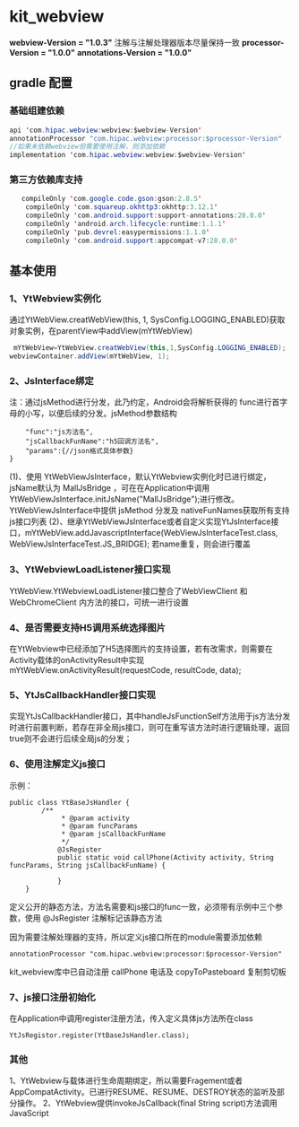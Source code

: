 # kit_webview
**webview-Version = "1.0.3"**
注解与注解处理器版本尽量保持一致
**processor-Version = "1.0.0"**
**annotations-Version = "1.0.0"**

## gradle 配置

### 基础组建依赖
```Java
api 'com.hipac.webview:webview:$webview-Version'
annotationProcessor "com.hipac.webview:processor:$processor-Version"
//如果未依赖webview但需要使用注解，则添加依赖
implementation 'com.hipac.webview:webview:$webview-Version'
```
### 第三方依赖库支持
```Java
   compileOnly 'com.google.code.gson:gson:2.8.5'
    compileOnly 'com.squareup.okhttp3:okhttp:3.12.1'
    compileOnly 'com.android.support:support-annotations:28.0.0'
    compileOnly 'android.arch.lifecycle:runtime:1.1.1'
    compileOnly 'pub.devrel:easypermissions:1.1.0'
    compileOnly 'com.android.support:appcompat-v7:28.0.0'
```
## 基本使用
### 1、YtWebview实例化
通过YtWebView.creatWebView(this, 1, SysConfig.LOGGING_ENABLED)获取对象实例，在parentView中addView(mYtWebView)
```Java
 mYtWebView=YtWebView.creatWebView(this,1,SysConfig.LOGGING_ENABLED);
webviewContainer.addView(mYtWebView, 1);
```
### 2、JsInterface绑定
 注：通过jsMethod进行分发，此乃约定，Android会将解析获得的 func进行首字母的小写，以便后续的分发。jsMethod参数结构
```{
    "func":"js方法名",
    "jsCallbackFunName":"h5回调方法名",
    "params":{//json格式具体参数}
}
```
(1)、使用 YtWebViewJsInterface，默认YtWebview实例化时已进行绑定，jsName默认为 MallJsBridge ，可在在Application中调用YtWebViewJsInterface.initJsName("MallJsBridge");进行修改。
YtWebViewJsInterface中提供 jsMethod 分发及 nativeFunNames获取所有支持js接口列表
(2)、继承YtWebViewJsInterface或者自定义实现YtJsInterface接口，mYtWebView.addJavascriptInterface(WebViewJsInterfaceTest.class, WebViewJsInterfaceTest.JS_BRIDGE);
若name重复，则会进行覆盖
### 3、YtWebviewLoadListener接口实现
YtWebView.YtWebviewLoadListener接口整合了WebViewClient 和 WebChromeClient 内方法的接口，可统一进行设置
### 4、是否需要支持H5调用系统选择图片
在YtWebview中已经添加了H5选择图片的支持设置，若有改需求，则需要在Activity载体的onActivityResult中实现
mYtWebView.onActivityResult(requestCode, resultCode, data);
### 5、YtJsCallbackHandler接口实现
实现YtJsCallbackHandler接口，其中handleJsFunctionSelf方法用于js方法分发时进行前置判断，若存在非全局js接口，则可在重写该方法时进行逻辑处理，返回true则不会进行后续全局js的分发；
### 6、使用注解定义js接口
示例：
```
public class YtBaseJsHandler {
		/**
			 * @param activity
			 * @param funcParams
			 * @param jsCallbackFunName
			 */
			@JsRegister
			public static void callPhone(Activity activity, String funcParams, String jsCallbackFunName) {

			}
	}
```
定义公开的静态方法，方法名需要和js接口的func一致，必须带有示例中三个参数，使用  @JsRegister 注解标记该静态方法

因为需要注解处理器的支持，所以定义js接口所在的module需要添加依赖
```
annotationProcessor "com.hipac.webview:processor:$processor-Version"
```

kit_webview库中已自动注册 callPhone 电话及 copyToPasteboard 复制剪切板

### 7、js接口注册初始化
在Application中调用register注册方法，传入定义具体js方法所在class
```
YtJsRegistor.register(YtBaseJsHandler.class);
```

### 其他
1、YtWebview与载体进行生命周期绑定，所以需要Fragement或者AppCompatActivity。已进行RESUME、RESUME、DESTROY状态的监听及部分操作。
2、YtWebview提供invokeJsCallback(final String script)方法调用JavaScript